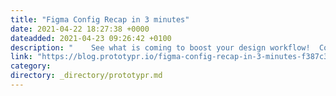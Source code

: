 ```yaml
---
title: "Figma Config Recap in 3 minutes"
date: 2021-04-22 18:27:38 +0000
dateadded: 2021-04-23 09:26:42 +0100
description: "    See what is coming to boost your design workflow!  Continue reading on Prototypr »  "
link: "https://blog.prototypr.io/figma-config-recap-in-3-minutes-f387c3c5e17c?source=rss----eb297ea1161a---4"
category:
directory: _directory/prototypr.md
---
```

